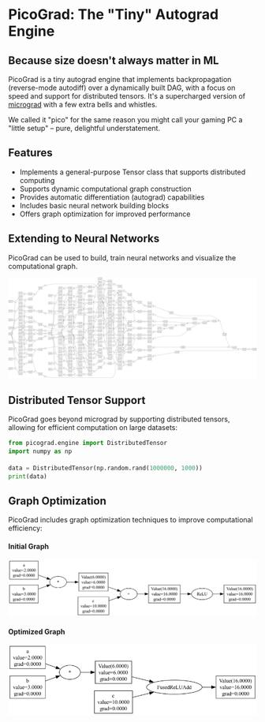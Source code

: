 # PicoGrad: The "Tiny" Autograd Engine

## Because size doesn't always matter in ML

PicoGrad is a tiny autograd engine that implements backpropagation (reverse-mode autodiff) over a dynamically built DAG, with a focus on speed and support for distributed tensors. It's a supercharged version of [micrograd](https://github.com/karpathy/micrograd) with a few extra bells and whistles.

We called it "pico" for the same reason you might call your gaming PC a "little setup" – pure, delightful understatement.

## Features

- Implements a general-purpose Tensor class that supports distributed computing
- Supports dynamic computational graph construction
- Provides automatic differentiation (autograd) capabilities
- Includes basic neural network building blocks
- Offers graph optimization for improved performance

## Extending to Neural Networks

PicoGrad can be used to build, train neural networks and visualize the computational graph.

![trained model](./graph/trained_model.png)


## Distributed Tensor Support

PicoGrad goes beyond micrograd by supporting distributed tensors, allowing for efficient computation on large datasets:

```python
from picograd.engine import DistributedTensor
import numpy as np

data = DistributedTensor(np.random.rand(1000000, 1000))
print(data)
```

## Graph Optimization

PicoGrad includes graph optimization techniques to improve computational efficiency:

#### Initial Graph

![initial graph](./graph/initial_graph.png)

#### Optimized Graph

![optimized graph](./graph/optimized_graph.png)
